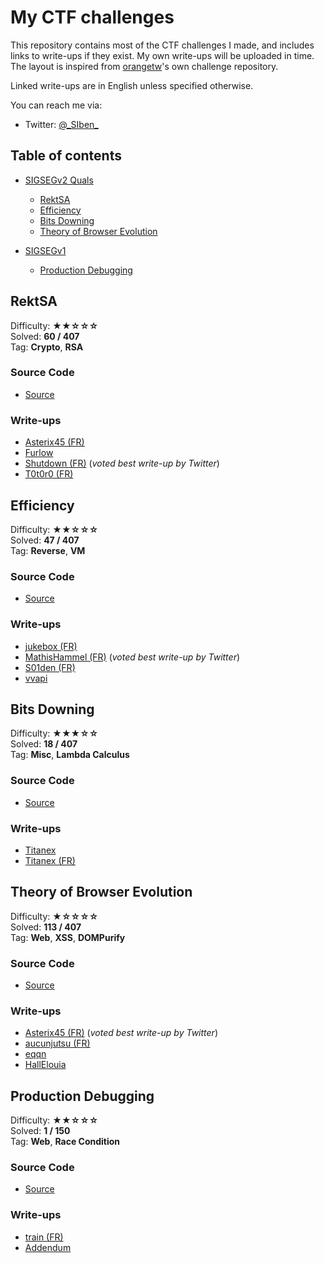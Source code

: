 # My CTF challenges

This repository contains most of the CTF challenges I made, and includes links
to write-ups if they exist. My own write-ups will be uploaded in time. The
layout is inspired from
[orangetw](https://github.com/orangetw/My-CTF-Web-Challenges)'s own challenge
repository.

Linked write-ups are in English unless specified otherwise.

You can reach me via:
* Twitter: [@\_SIben\_](https://twitter.com/_SIben_)

## Table of contents

* [SIGSEGv2 Quals](#rektsa)
    * [RektSA](#rektsa)
    * [Efficiency](#efficiency)
    * [Bits Downing](#bits-downing)
    * [Theory of Browser Evolution](#theory-of-browser-evolution)

* [SIGSEGv1](#production-debugging)
    * [Production Debugging](#production-debugging)

## RektSA

Difficulty: **★★☆☆☆**  
Solved: **60 / 407**  
Tag: **Crypto**, **RSA**  

### Source Code

* [Source](SIGSEGv2-Quals/RektSA)

### Write-ups

* [Asterix45 (FR)](https://rtfm.re/writeups/Asterix45.html)
* [Furlow](https://rtfm.re/writeups/Furlow.html)
* [Shutdown (FR)](https://rtfm.re/writeups/Shutdown.html) (*voted best write-up by Twitter*)
* [T0t0r0 (FR)](https://rtfm.re/writeups/T0t0r0.html)

## Efficiency

Difficulty: **★★☆☆☆**  
Solved: **47 / 407**  
Tag: **Reverse**, **VM**  

### Source Code

* [Source](SIGSEGv2-Quals/Efficiency)

### Write-ups

* [jukebox (FR)](https://jukebox.blog/sigsev_quals_efficiency)
* [MathisHammel (FR)](https://blog.h25.io/SIGSEGv2-Efficiency/) (*voted best write-up by Twitter*)
* [S01den (FR)](https://rtfm.re/writeups/S01den.html)
* [vvapi](https://wapiflapi.github.io/2019/10/10/efficiency-reverse-engineering-with-ghidra.html)

## Bits Downing

Difficulty: **★★★☆☆**  
Solved: **18 / 407**  
Tag: **Misc**, **Lambda Calculus**  

### Source Code

* [Source](SIGSEGv2-Quals/Bits_downing)

### Write-ups

* [Titanex](https://rtfm.re/writeups/Titanex_EN.html)
* [Titanex (FR)](https://rtfm.re/writeups/Titanex_FR.html)

## Theory of Browser Evolution

Difficulty: **★☆☆☆☆**  
Solved: **113 / 407**  
Tag: **Web**, **XSS**, **DOMPurify**  

### Source Code

* [Source](SIGSEGv2-Quals/Theory_of_browser_evolution)

### Write-ups

* [Asterix45 (FR)](https://rtfm.re/writeups/Asterix45_TBE.html) (*voted best write-up by Twitter*)
* [aucunjutsu (FR)](https://rtfm.re/writeups/aucunjutsu.html)
* [eqqn](https://eqqn.github.io/2019/10/10/RTFM_quals_XSS.html)
* [HallElouia](https://rtfm.re/writeups/HallElouia.html)

## Production Debugging

Difficulty: **★★☆☆☆**  
Solved: **1 / 150**  
Tag: **Web**, **Race Condition**  

### Source Code

* [Source](SIGSEGv1/Production_debugging)

### Write-ups

* [train (FR)](https://inshallhack.org/debug_en_production_writeup_sigsegv1_2018/)
* [Addendum](https://inshallhack.org/production_debugging_sigsegv1_2018/)

